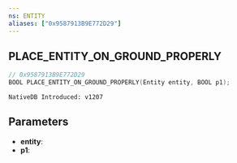 ```yaml
---
ns: ENTITY
aliases: ["0x9587913B9E772D29"]
---
```

## PLACE_ENTITY_ON_GROUND_PROPERLY

```c
// 0x9587913B9E772D29
BOOL PLACE_ENTITY_ON_GROUND_PROPERLY(Entity entity, BOOL p1);
```

```
NativeDB Introduced: v1207
```

## Parameters
* **entity**:
* **p1**:
